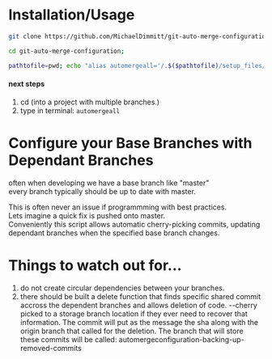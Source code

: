 # Installation/Usage
```bash
git clone https://github.com/MichaelDimmitt/git-auto-merge-configuration.git;
```
```bash
cd git-auto-merge-configuration;
```
```bash
pathtofile=pwd; echo "alias automergeall='/.$($pathtofile)/setup_files/write_all_branches_to_file_of_current_branch_name.sh'" >> ~/.bashrc; source ~/.bashrc;
```
#### next steps 
1) cd (into a project with multiple branches.)
2) type in terminal:  `automergeall`

# Configure your Base Branches with Dependant Branches
often when developing we have a base branch like "master"
<br>every branch typically should be up to date with master.

This is often never an issue if programmming with best practices.
<br>Lets imagine a quick fix is pushed onto master. 
<br>Conveniently this script allows automatic cherry-picking commits, updating dependant branches when the specified base branch changes.

# Things to watch out for... 
1) do not create circular dependencies between your branches.
2) there should be built a delete function that finds specific shared commit accross the dependent branches and allows deletion of code. --cherry picked to a storage branch location if they ever need to recover that information. The commit will put as the message the sha along with the origin branch that called for the deletion. The branch that will store these commits will be called: automergeconfiguration-backing-up-removed-commits
